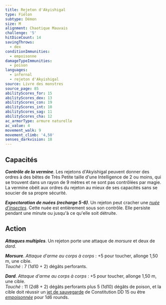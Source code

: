 ```yaml
---
title: Rejeton d'Akyishigal
type: Fiélon
subtype: Démon
size: M
alignment: Chaotique Mauvais
challenge: '5'
hitDiceCount: 14
savingThrows:
  - dex
conditionImmunities:
  - empoisonne
damageTypeImmunities:
  - poison
languages:
  - infernal
  - rejeton d'Akyishigal
source: Livre des monstres
source_page: 85
abilityScores_for: 15
abilityScores_dex: 13
abilityScores_con: 19
abilityScores_int: 10
abilityScores_sag: 11
abilityScores_cha: 12
ac_armorType: armure naturelle
ac_value: 4
movement_walk: 9
movement_climb: '4,50'
senses_darkvision: 18
---
```

## Capacités
_**Contrôle de la vermine**_. Les rejetons d'Akyishigal peuvent donner des ordres à des bêtes de Très Petite taille d'une Intelligence de 2 ou moins, qui se trouvent dans un rayon de 9 mètres et ne sont pas contrôlées par magie. La vermine obéit aux ordres du rejeton au mieux de ses capacités sans se soucier de sa propre sécurité.

_**Expectoration de nuées (recharge 5-6)**_. Un rejeton peut cracher une [_nuée d'insectes_](/bestiaire/nuee-d-insectes/). Cette nuée est entièrement sous son contrôle. Elle persiste pendant une minute ou jusqu'à ce qu'elle soit détruite.

## Action
_**Attaques multiples**_. Un rejeton porte une attaque de _morsure_ et deux de _dard_.

_**Morsure**_. _Attaque d'arme au corps à corps_ : +5 pour toucher, allonge 1,50 m, une cible.  
_Touché_ : 7 (1d10 + 2) dégâts perforants.

_**Dard**_. _Attaque d'arme au corps à corps_ : +5 pour toucher, allonge 1,50 m, une cible.  
_Touché_ : 11 (2d8 + 2) dégâts perforants plus 5 (1d10) dégâts de poison, et la cible doit réussir un [jet de sauvegarde](/utiliser-les-caracteristiques/#jets-de-sauvegarde) de Constitution DD 15 ou être [_empoisonnée_](/gerer-la-sante-du-personnage/#empoisonne) pour 1d6 rounds.
